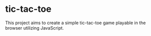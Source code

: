 # tic-tac-toe
This project aims to create a simple tic-tac-toe game playable in the browser utilizing JavaScript.
